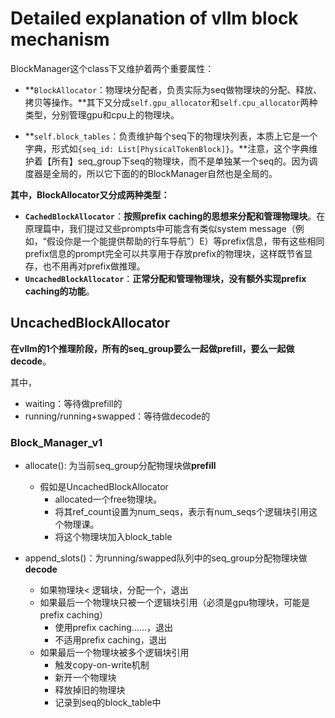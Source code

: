 # Detailed explanation of vllm block mechanism







BlockManager这个class下又维护着两个重要属性：

- **`BlockAllocator`：物理块分配者，负责实际为seq做物理块的分配、释放、拷贝等操作。**其下又分成`self.gpu_allocator`和`self.cpu_allocator`两种类型，分别管理gpu和cpu上的物理块。

- **`self.block_tables`：负责维护每个seq下的物理块列表，本质上它是一个字典，形式如`{seq_id: List[PhysicalTokenBlock]}`。**注意，这个字典维护着【所有】seq_group下seq的物理块，而不是单独某一个seq的。因为调度器是全局的，所以它下面的的BlockManager自然也是全局的。

**其中，BlockAllocator又分成两种类型：**

- **`CachedBlockAllocator`**：**按照prefix caching的思想来分配和管理物理块**。在原理篇中，我们提过又些prompts中可能含有类似system message（例如，“假设你是一个能提供帮助的行车导航”）E）等prefix信息，带有这些相同prefix信息的prompt完全可以共享用于存放prefix的物理块，这样既节省显存，也不用再对prefix做推理。
- **`UncachedBlockAllocator`**：**正常分配和管理物理块，没有额外实现prefix caching的功能**。





## UncachedBlockAllocator

**在vllm的1个推理阶段，所有的seq_group要么一起做prefill，要么一起做decode**。

其中，

* waiting：等待做prefill的
* running/running+swapped：等待做decode的

### Block_Manager_v1

* allocate(): 为当前seq_group分配物理块做**prefill**
  * 假如是UncachedBlockAllocator
    * allocated一个free物理块。
    * 将其ref_count设置为num_seqs，表示有num_seqs个逻辑块引用这个物理课。
    * 将这个物理块加入block_table

* append_slots()：为running/swapped队列中的seq_group分配物理块做**decode**
  * 如果物理块< 逻辑块，分配一个，退出
  * 如果最后一个物理块只被一个逻辑块引用（必须是gpu物理块，可能是prefix caching）
    * 使用prefix caching……，退出
    * 不适用prefix caching，退出
  * 如果最后一个物理块被多个逻辑块引用
    * 触发copy-on-write机制
    * 新开一个物理块
    * 释放掉旧的物理块
    * 记录到seq的block_table中

